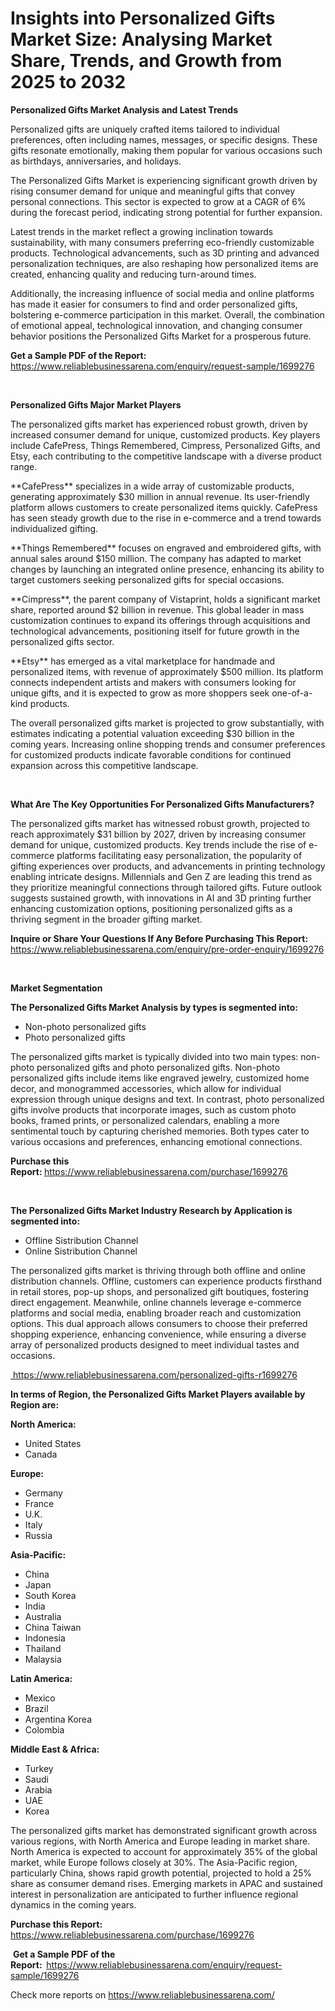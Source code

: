 <p><h1>Insights into Personalized Gifts Market Size: Analysing Market Share, Trends, and Growth from 2025 to 2032</h1></p><p><strong>Personalized Gifts Market Analysis and Latest Trends</strong></p>
<p><p>Personalized gifts are uniquely crafted items tailored to individual preferences, often including names, messages, or specific designs. These gifts resonate emotionally, making them popular for various occasions such as birthdays, anniversaries, and holidays.</p><p>The Personalized Gifts Market is experiencing significant growth driven by rising consumer demand for unique and meaningful gifts that convey personal connections. This sector is expected to grow at a CAGR of 6% during the forecast period, indicating strong potential for further expansion. </p><p>Latest trends in the market reflect a growing inclination towards sustainability, with many consumers preferring eco-friendly customizable products. Technological advancements, such as 3D printing and advanced personalization techniques, are also reshaping how personalized items are created, enhancing quality and reducing turn-around times. </p><p>Additionally, the increasing influence of social media and online platforms has made it easier for consumers to find and order personalized gifts, bolstering e-commerce participation in this market. Overall, the combination of emotional appeal, technological innovation, and changing consumer behavior positions the Personalized Gifts Market for a prosperous future.</p></p>
<p><strong>Get a Sample PDF of the Report:&nbsp;</strong> <a href="https://www.reliablebusinessarena.com/enquiry/request-sample/1699276?utm_campaign=1905&utm_medium=2&utm_source=Github&utm_content=ia&utm_term=07022025&utm_id=personalized-gifts">https://www.reliablebusinessarena.com/enquiry/request-sample/1699276</a></p>
<p>&nbsp;</p>
<p><strong>Personalized Gifts Major Market Players</strong></p>
<p><p>The personalized gifts market has experienced robust growth, driven by increased consumer demand for unique, customized products. Key players include CafePress, Things Remembered, Cimpress, Personalized Gifts, and Etsy, each contributing to the competitive landscape with a diverse product range.</p><p>**CafePress** specializes in a wide array of customizable products, generating approximately $30 million in annual revenue. Its user-friendly platform allows customers to create personalized items quickly. CafePress has seen steady growth due to the rise in e-commerce and a trend towards individualized gifting.</p><p>**Things Remembered** focuses on engraved and embroidered gifts, with annual sales around $150 million. The company has adapted to market changes by launching an integrated online presence, enhancing its ability to target customers seeking personalized gifts for special occasions. </p><p>**Cimpress**, the parent company of Vistaprint, holds a significant market share, reported around $2 billion in revenue. This global leader in mass customization continues to expand its offerings through acquisitions and technological advancements, positioning itself for future growth in the personalized gifts sector.</p><p>**Etsy** has emerged as a vital marketplace for handmade and personalized items, with revenue of approximately $500 million. Its platform connects independent artists and makers with consumers looking for unique gifts, and it is expected to grow as more shoppers seek one-of-a-kind products.</p><p>The overall personalized gifts market is projected to grow substantially, with estimates indicating a potential valuation exceeding $30 billion in the coming years. Increasing online shopping trends and consumer preferences for customized products indicate favorable conditions for continued expansion across this competitive landscape.</p></p>
<p>&nbsp;</p>
<p><strong>What Are The Key Opportunities For Personalized Gifts Manufacturers?</strong></p>
<p><p>The personalized gifts market has witnessed robust growth, projected to reach approximately $31 billion by 2027, driven by increasing consumer demand for unique, customized products. Key trends include the rise of e-commerce platforms facilitating easy personalization, the popularity of gifting experiences over products, and advancements in printing technology enabling intricate designs. Millennials and Gen Z are leading this trend as they prioritize meaningful connections through tailored gifts. Future outlook suggests sustained growth, with innovations in AI and 3D printing further enhancing customization options, positioning personalized gifts as a thriving segment in the broader gifting market.</p></p>
<p><strong>Inquire or Share Your Questions If Any Before Purchasing This Report:</strong> <a href="https://www.reliablebusinessarena.com/enquiry/pre-order-enquiry/1699276?utm_campaign=1905&utm_medium=2&utm_source=Github&utm_content=ia&utm_term=07022025&utm_id=personalized-gifts">https://www.reliablebusinessarena.com/enquiry/pre-order-enquiry/1699276</a></p>
<p>&nbsp;</p>
<p><strong>Market Segmentation</strong></p>
<p><strong>The Personalized Gifts Market Analysis by types is segmented into:</strong></p>
<p><ul><li>Non-photo personalized gifts</li><li>Photo personalized gifts</li></ul></p>
<p><p>The personalized gifts market is typically divided into two main types: non-photo personalized gifts and photo personalized gifts. Non-photo personalized gifts include items like engraved jewelry, customized home decor, and monogrammed accessories, which allow for individual expression through unique designs and text. In contrast, photo personalized gifts involve products that incorporate images, such as custom photo books, framed prints, or personalized calendars, enabling a more sentimental touch by capturing cherished memories. Both types cater to various occasions and preferences, enhancing emotional connections.</p></p>
<p><strong>Purchase this Report:&nbsp;</strong><a href="https://www.reliablebusinessarena.com/purchase/1699276?utm_campaign=1905&utm_medium=2&utm_source=Github&utm_content=ia&utm_term=07022025&utm_id=personalized-gifts">https://www.reliablebusinessarena.com/purchase/1699276</a></p>
<p>&nbsp;</p>
<p><strong>The Personalized Gifts Market Industry Research by Application is segmented into:</strong></p>
<p><ul><li>Offline Sistribution Channel</li><li>Online Sistribution Channel</li></ul></p>
<p><p>The personalized gifts market is thriving through both offline and online distribution channels. Offline, customers can experience products firsthand in retail stores, pop-up shops, and personalized gift boutiques, fostering direct engagement. Meanwhile, online channels leverage e-commerce platforms and social media, enabling broader reach and customization options. This dual approach allows consumers to choose their preferred shopping experience, enhancing convenience, while ensuring a diverse array of personalized products designed to meet individual tastes and occasions.</p></p>
<p><a href="https://www.reliablebusinessarena.com/personalized-gifts-r1699276?utm_campaign=1905&utm_medium=2&utm_source=Github&utm_content=ia&utm_term=07022025&utm_id=personalized-gifts">&nbsp;https://www.reliablebusinessarena.com/personalized-gifts-r1699276</a></p>
<p><strong>In terms of Region, the Personalized Gifts Market Players available by Region are:</strong></p>
<p>
    <p> <strong> North America: </strong>
        <ul>
            <li>United States</li>
            <li>Canada</li>
        </ul>
        </p> 
    <p> <strong> Europe: </strong>
        <ul>
            <li>Germany</li>
            <li>France</li>
            <li>U.K.</li>
            <li>Italy</li>
            <li>Russia</li>
        </ul>
        </p> 
    <p> <strong> Asia-Pacific: </strong>
        <ul>
            <li>China</li>
            <li>Japan</li>
            <li>South Korea</li>
            <li>India</li>
            <li>Australia</li>
            <li>China Taiwan</li>
            <li>Indonesia</li>
            <li>Thailand</li>
            <li>Malaysia</li>
        </ul>
        </p> 
    <p> <strong> Latin America: </strong>
        <ul>
            <li>Mexico</li>
            <li>Brazil</li>
            <li>Argentina Korea</li>
            <li>Colombia</li>
        </ul>
        </p> 
    <p> <strong> Middle East & Africa: </strong>
        <ul>
            <li>Turkey</li>
            <li>Saudi</li>
            <li>Arabia</li>
            <li>UAE</li>
            <li>Korea</li>
        </ul>
    </p>
    </p>
<p><p>The personalized gifts market has demonstrated significant growth across various regions, with North America and Europe leading in market share. North America is expected to account for approximately 35% of the global market, while Europe follows closely at 30%. The Asia-Pacific region, particularly China, shows rapid growth potential, projected to hold a 25% share as consumer demand rises. Emerging markets in APAC and sustained interest in personalization are anticipated to further influence regional dynamics in the coming years.</p></p>
<p><strong>Purchase this Report: </strong><a href="https://www.reliablebusinessarena.com/purchase/1699276?utm_campaign=1905&utm_medium=2&utm_source=Github&utm_content=ia&utm_term=07022025&utm_id=personalized-gifts">https://www.reliablebusinessarena.com/purchase/1699276</a></p>
<p>&nbsp;<strong>Get a Sample PDF of the Report:&nbsp;&nbsp;</strong><a href="https://www.reliablebusinessarena.com/enquiry/request-sample/1699276?utm_campaign=1905&utm_medium=2&utm_source=Github&utm_content=ia&utm_term=07022025&utm_id=personalized-gifts">https://www.reliablebusinessarena.com/enquiry/request-sample/1699276</a></p>
<p><strong></strong></p>
<p>Check more reports on <a href="https://www.reliablebusinessarena.com/?utm_campaign=1905&utm_medium=2&utm_source=Github&utm_content=ia&utm_term=07022025&utm_id=personalized-gifts">https://www.reliablebusinessarena.com/</a></p>